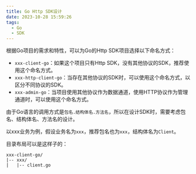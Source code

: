 ```yaml
---
title: Go Http SDK设计
date: 2023-10-28 15:59:26
tags:
  - Go
  - SDK
---
```


根据Go项目的需求和特性，可以为Go的Http SDK项目选择以下命名方式：

- `xxx-client-go`：如果这个项目只有Http SDK，没有其他协议的SDK，推荐使用这个命名方式。
- `xxx-http-client-go`：当存在其他协议的SDK时，可以使用这个命名方式，以区分不同协议的SDK。
- `xxx-admin-go`：当项目使用其他协议作为数据通道，使用HTTP协议作为管理通道时，可以使用这个命名方式。

由于Go语言的调用方式是`包名.结构体名.方法名`，所以在设计SDK时，需要考虑包名、结构体名、方法名的设计。

以xxx业务为例，假设业务名为`xxx`，推荐包名也为`xxx`，结构体名为`Client`。

目录布局可以是这样子的：

```
xxx-client-go/
|-- xxx/
|   |-- client.go
```
